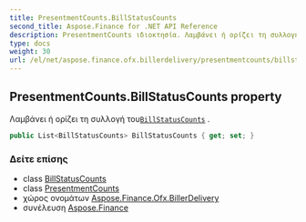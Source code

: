 ```yaml
---
title: PresentmentCounts.BillStatusCounts
second_title: Aspose.Finance for .NET API Reference
description: PresentmentCounts ιδιοκτησία. Λαμβάνει ή ορίζει τη συλλογή τουBillStatusCounts .
type: docs
weight: 30
url: /el/net/aspose.finance.ofx.billerdelivery/presentmentcounts/billstatuscounts/
---
```

## PresentmentCounts.BillStatusCounts property

Λαμβάνει ή ορίζει τη συλλογή του[`BillStatusCounts`](../../billstatuscounts/) .

```csharp
public List<BillStatusCounts> BillStatusCounts { get; set; }
```

### Δείτε επίσης

* class [BillStatusCounts](../../billstatuscounts/)
* class [PresentmentCounts](../)
* χώρος ονομάτων [Aspose.Finance.Ofx.BillerDelivery](../../presentmentcounts/)
* συνέλευση [Aspose.Finance](../../../)


